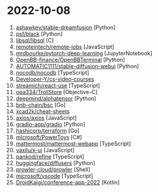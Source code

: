 # 2022-10-08

1. [ashawkey/stable-dreamfusion](https://github.com/ashawkey/stable-dreamfusion "A pytorch implementation of text-to-3D dreamfusion, powered by stable diffusion.") [Python]
2. [psf/black](https://github.com/psf/black "The uncompromising Python code formatter") [Python]
3. [libsql/libsql](https://github.com/libsql/libsql "libSQL is a fork of SQLite that is both Open Source, and Open Contributions.") [C]
4. [remoteintech/remote-jobs](https://github.com/remoteintech/remote-jobs "A list of semi to fully remote-friendly companies (jobs) in tech.") [JavaScript]
5. [mrdbourke/pytorch-deep-learning](https://github.com/mrdbourke/pytorch-deep-learning "Materials for the Learn PyTorch for Deep Learning: Zero to Mastery course.") [JupyterNotebook]
6. [OpenBB-finance/OpenBBTerminal](https://github.com/OpenBB-finance/OpenBBTerminal "Investment Research for Everyone, Anywhere.") [Python]
7. [AUTOMATIC1111/stable-diffusion-webui](https://github.com/AUTOMATIC1111/stable-diffusion-webui "Stable Diffusion web UI") [Python]
8. [nocodb/nocodb](https://github.com/nocodb/nocodb "🔥 🔥 🔥 Open Source Airtable Alternative - turns any MySQL, Postgres, SQLite into a Spreadsheet with REST APIs.") [TypeScript]
9. [Developer-Y/cs-video-courses](https://github.com/Developer-Y/cs-video-courses "List of Computer Science courses with video lectures.") 
10. [streamich/react-use](https://github.com/streamich/react-use "React Hooks — 👍") [TypeScript]
11. [opa334/TrollStore](https://github.com/opa334/TrollStore "Jailed iOS app that can install IPAs permanently with arbitary entitlements and root helpers because it trolls Apple") [Objective-C]
12. [deepmind/alphatensor](https://github.com/deepmind/alphatensor "") [Python]
13. [bnb-chain/bsc](https://github.com/bnb-chain/bsc "A BNB Smart Chain client based on the go-ethereum fork") [Go]
14. [xcad2k/cheat-sheets](https://github.com/xcad2k/cheat-sheets "This is my personal knowledge-base. Here you'll find code-snippets, technical documentation, and command reference for various tools, and technologies.") 
15. [axios/axios](https://github.com/axios/axios "Promise based HTTP client for the browser and node.js") [JavaScript]
16. [gradio-app/gradio](https://github.com/gradio-app/gradio "Create UIs for your machine learning model in Python in 3 minutes") [Python]
17. [hashicorp/terraform](https://github.com/hashicorp/terraform "Terraform enables you to safely and predictably create, change, and improve infrastructure. It is an open source tool that codifies APIs into declarative configuration files that can be shared amongst team members, treated as code, edited, reviewed, and versioned.") [Go]
18. [microsoft/PowerToys](https://github.com/microsoft/PowerToys "Windows system utilities to maximize productivity") [C#]
19. [mattermost/mattermost-webapp](https://github.com/mattermost/mattermost-webapp "Webapp of Mattermost server: https://github.com/mattermost/mattermost-server") [TypeScript]
20. [vaxilu/x-ui](https://github.com/vaxilu/x-ui "支持多协议多用户的 xray 面板") [JavaScript]
21. [pankod/refine](https://github.com/pankod/refine "Build your React-based CRUD applications, without constraints.") [TypeScript]
22. [huggingface/diffusers](https://github.com/huggingface/diffusers "🤗 Diffusers: State-of-the-art diffusion models for image and audio generation in PyTorch") [Python]
23. [prowler-cloud/prowler](https://github.com/prowler-cloud/prowler "Prowler is an Open Source security tool to perform AWS security best practices assessments, audits, incident response, continuous monitoring, hardening and forensics readiness. It contains more than 240 controls covering CIS, PCI-DSS, ISO27001, GDPR, HIPAA, FFIEC, SOC2, AWS FTR, ENS and custom security frameworks.") [Shell]
24. [microsoft/vscode](https://github.com/microsoft/vscode "Visual Studio Code") [TypeScript]
25. [DroidKaigi/conference-app-2022](https://github.com/DroidKaigi/conference-app-2022 "The Official Conference App for DroidKaigi 2022") [Kotlin]
